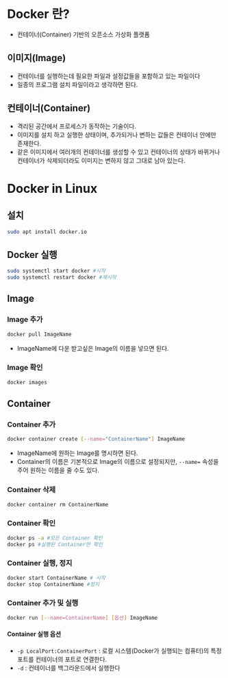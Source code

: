 # Docker 란?
- 컨테이너(Container) 기반의 오픈소스 가상화 플랫폼
## 이미지(Image)
- 컨테이너를 실행하는데 필요한 파일과 설정값들을 포함하고 있는 파일이다
- 일종의 프로그램 설치 파일이라고 생각하면 된다.
## 컨테이너(Container)
- 격리된 공간에서 프로세스가 동작하는 기술이다.
- 이미지를 설치 하고 실행한 상태이며, 추가되거나 변하는 값들은 컨테이너 안에만 존재한다.
- 같은 이미지에서 여러개의 컨테이너를 생성할 수 있고 컨테이너의 상태가 바뀌거나 컨테이너가 삭제되더라도 이미지는 변하지 않고 그대로 남아 있는다. 
# Docker in Linux
## 설치
```bash
sudo apt install docker.io
```
## Docker 실행
```bash
sudo systemctl start docker #시작
sudo systemctl restart docker #재시작
```
## Image
### Image 추가
```bash
docker pull ImageName
```
- ImageName에 다운 받고싶은 Image의 이름을 넣으면 된다.
### Image 확인
```bash
docker images
```
## Container
### Container 추가
```bash
docker container create [--name="ContainerName"] ImageName
```
- ImageName에 원하는 Image를 명시하면 된다.
- Container의 이름은 기본적으로 Image의 이름으로 설정되지만, `--name=` 속성을 주어 원하는 이름을 줄 수도 있다.
### Container 삭제
```bash
docker container rm ContainerName
```
### Container 확인
```bash
docker ps -a #모든 Container 확인
docker ps #실행된 Container만 확인
```
### Container 실행, 정지
```bash
docker start ContainerName # 시작
docker stop ContainerName #정지
```
### Container 추가 및 실행
```bash
docker run [--name=ContainerName] [옵션] ImageName
```
#### Container 실행 옵션
- `-p LocalPort:ContainerPort` : 로컬 시스템(Docker가 실행되는 컴퓨터)의 특정 포트를 컨테이너의 포트로 연결한다.
- `-d` : 컨테이너를 백그라운드에서 실행한다
